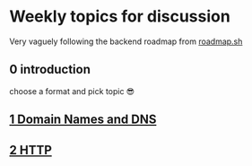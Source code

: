 # Weekly topics for discussion

Very vaguely following the backend roadmap from [roadmap.sh](https://roadmap.sh/backend)

## 0 introduction
choose a format and pick topic 😎

## [1 Domain Names and DNS](domain-names-and-dns.md)

## [2 HTTP](http.md)